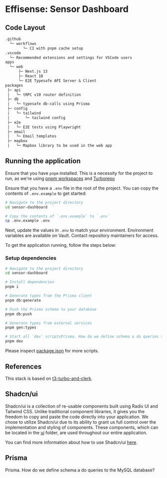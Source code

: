 # Effisense: Sensor Dashboard

## Code Layout

```txt
.github
  └─ workflows
        └─ CI with pnpm cache setup
.vscode
  └─ Recommended extensions and settings for VSCode users
apps
  └─ web
      ├─ Next.js 13
      ├─ React 18
      └─ E2E Typesafe API Server & Client
packages
 ├─ api
 |   └─ tRPC v10 router definition
 ├─ db
 |   └─ typesafe db-calls using Prisma
 ├─ config
 |   └─ tailwind
 |       └─ tailwind config
 ├─ e2e
 |   └─ E2E tests using Playwright
 ├─ email
 |   └─ Email templates
 ├─ mapbox
 |   └─ Mapbox library to be used in the web app
```

## Running the application

Ensure that you have `pnpm` installed. This is a necessity for the project to run, as we're using [pnpm workspaces](https://pnpm.io/workspaces) and [Turborepo](https://turborepo.com/)

Ensure that you have a `.env` file in the root of the project. You can copy the contents of `.env.example` to get started:

```sh
# Navigate to the project directory
cd sensor-dashboard

# Copy the contents of `.env.example` to `.env`
cp .env.example .env
```

Next, update the values in `.env` to match your environment. Environment variables are available on Vault. Contact repository maintainers for access.

To get the application running, follow the steps below:

### Setup dependencies

```sh
# Navigate to the project directory
cd sensor-dashboard

# Install dependencies
pnpm i

# Generate types from the Prisma client
pnpm db:generate

# Push the Prisma schema to your database
pnpm db:push

# Generate types from external services
pnpm gen:types

# Start all `dev` scriptsPrisma. How do we define schema a do queries to the MySQL database?
pnpm dev
```

Please inspect [package.json](/package.json) for more scripts.

## References

This stack is based on [t3-turbo-and-clerk](https://github.com/clerkinc/t3-turbo-and-clerk).

## Shadcn/ui

Shadcn/ui is a collection of re-usable components built using Radix UI and Tailwind CSS. Unlike traditional component libraries, it gives you the freedom to copy and paste the code directly into your application. We chose to utilize Shadcn/ui due to its ability to grant us full control over the implementation and styling of components. These components, which can be located in the [ui](/sensor-dashboard/apps/web/src/ui/) folder, are used throughout our entire application.

You can find more information about how to use Shadcn/ui [here](https://ui.shadcn.com/docs).

## Prisma

Prisma. How do we define schema a do queries to the MySQL database?
